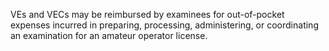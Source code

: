 VEs and VECs may be reimbursed by examinees for out-of-pocket expenses incurred in preparing, processing, administering, or coordinating an examination for an amateur operator license.

